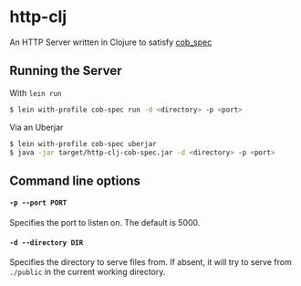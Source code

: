 # http-clj

An HTTP Server written in Clojure to satisfy [cob_spec](http://github.com/8thlight/cob_spec)

## Running the Server

With `lein run`

```bash
$ lein with-profile cob-spec run -d <directory> -p <port>
```

Via an Uberjar

```bash
$ lein with-profile cob-spec uberjar
$ java -jar target/http-clj-cob-spec.jar -d <directory> -p <port>
```

## Command line options



#### `-p --port PORT`

Specifies the port to listen on. The default is 5000.


#### `-d --directory DIR`

Specifies the directory to serve files from. If absent, it will try to serve from `./public` in the current working directory.
